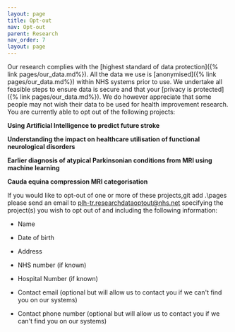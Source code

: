 ```yaml
---
layout: page
title: Opt-out
nav: Opt-out
parent: Research
nav_order: 7
layout: page
---
```


Our research complies with the [highest standard of data protection]({% link pages/our_data.md%}). All the data we use is [anonymised]({% link pages/our_data.md%}) within NHS systems prior to use. We undertake all feasible steps to ensure data is secure and that your [privacy is protected]({% link pages/our_data.md%}). We do however appreciate that some people may not wish their data to be used for health improvement research. You are currently able to opt out of the following projects:

 **Using Artificial Intelligence to predict future stroke**
 
 **Understanding the impact on healthcare utilisation of functional neurological disorders**
 
 **Earlier diagnosis of atypical Parkinsonian conditions from MRI using machine learning**
 
 **Cauda equina compression MRI categorisation** 


If you would like to opt-out of one or more of these projects,git add .\pages\
 please send an email to
[plh-tr.researchdataoptout@nhs.net](mailto:plh-tr.researchdataoptout@nhs.net?subject=Opt-out) specifying the project(s) you wish to opt out of and including the following information:

- Name

- Date of birth

- Address

- NHS number (if known)

- Hospital Number (if known)

- Contact email (optional but will allow us to contact you if we can't find you on our systems)

- Contact phone number (optional but will allow us to contact you if we can't find you on our systems)

